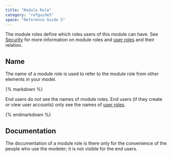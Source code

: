 ```yaml
---
title: "Module Role"
category: "refguide5"
space: "Reference Guide 5"
---
```



The module roles define which roles users of this module can have. See [Security](Security) for more information on module roles and [user roles](User+Roles) and their relation.

## Name

The name of a module role is used to refer to the module role from other elements in your model.

<div class="alert alert-warning">{% markdown %}

End users do not see the names of module roles. End users (if they create or view user accounts) only see the names of [user roles](User+Roles).

{% endmarkdown %}</div>

## Documentation

The documentation of a module role is there only for the convenience of the people who use the modeler; it is not visible for the end users.